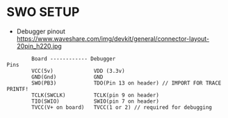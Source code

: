 # SWO SETUP 
- Debugger pinout https://www.waveshare.com/img/devkit/general/connector-layout-20pin_h220.jpg

```
        Board ------------ Debugger 
Pins
        VCC(5v)             VDD (3.3v)
        GND(Gnd)            GND
        SWO(PB3)            TDO(Pin 13 on header) // IMPORT FOR TRACE PRINTF!
        TCLK(SWCLK)         TCLK(pin 9 on header)
        TIO(SWIO)           SWIO(pin 7 on header)
        TVCC(V+ on board)   TVCC(1 or 2) // required for debugging
```

